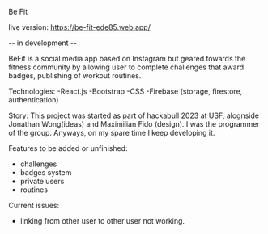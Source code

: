 Be Fit

live version: https://be-fit-ede85.web.app/

-- in development --

  BeFit is a social media app based on Instagram but geared towards the fitness community by allowing user to complete challenges that award badges, publishing of workout routines. 

Technologies:
    -React.js
    -Bootstrap
    -CSS
    -Firebase (storage, firestore, authentication)

Story:
  This project  was started as part of hackabull 2023 at USF, alognside Jonathan Wong(ideas) and Maximilian Fido (design). I was the programmer of the group.
  Anyways, on my spare time I keep developing it.
  

Features to be added or unfinished: 
  - challenges
  - badges system 
  - private users 
  - routines 

Current issues: 
  - linking from other user to other user not working. 